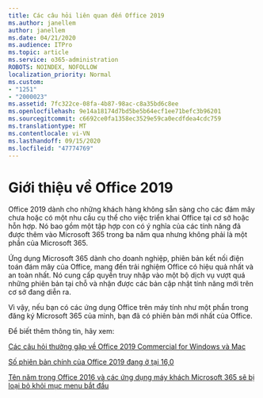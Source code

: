 ```yaml
---
title: Các câu hỏi liên quan đến Office 2019
ms.author: janellem
author: janellem
ms.date: 04/21/2020
ms.audience: ITPro
ms.topic: article
ms.service: o365-administration
ROBOTS: NOINDEX, NOFOLLOW
localization_priority: Normal
ms.custom:
- "1251"
- "2000023"
ms.assetid: 7fc322ce-08fa-4b87-98ac-c8a35bd6c8ee
ms.openlocfilehash: 9e14a18174d7bd5be5b64ecf1ee71befc3b96201
ms.sourcegitcommit: c6692ce0fa1358ec3529e59ca0ecdfdea4cdc759
ms.translationtype: MT
ms.contentlocale: vi-VN
ms.lasthandoff: 09/15/2020
ms.locfileid: "47774769"
---
```

# <a name="about-office-2019"></a>Giới thiệu về Office 2019

Office 2019 dành cho những khách hàng không sẵn sàng cho các đám mây chưa hoặc có một nhu cầu cụ thể cho việc triển khai Office tại cơ sở hoặc hỗn hợp. Nó bao gồm một tập hợp con có ý nghĩa của các tính năng đã được thêm vào Microsoft 365 trong ba năm qua nhưng không phải là một phần của Microsoft 365.
  
Ứng dụng Microsoft 365 dành cho doanh nghiệp, phiên bản kết nối điện toán đám mây của Office, mang đến trải nghiệm Office có hiệu quả nhất và an toàn nhất. Nó cung cấp quyền truy nhập vào một bộ dịch vụ vượt quá những phiên bản tại chỗ và nhận được các bản cập nhật tính năng mới trên cơ sở đang diễn ra.
  
Vì vậy, nếu bạn có các ứng dụng Office trên máy tính như một phần trong đăng ký Microsoft 365 của mình, bạn đã có phiên bản mới nhất của Office.
  
Để biết thêm thông tin, hãy xem:
  
[Các câu hỏi thường gặp về Office 2019 Commercial for Windows và Mac](https://support.microsoft.com/help/4133312)
  
[Số phiên bản chính của Office 2019 đang ở tại 16,0](https://docs.microsoft.com/deployoffice/office2019/overview)
  
[Tên năm trong Office 2016 và các ứng dụng máy khách Microsoft 365 sẽ bị loại bỏ khỏi mục menu bắt đầu](https://support.office.com/article/8fe5e052-76d2-49de-af30-2e84ed3da907?wt.mc_id=Alchemy_ClientDIA)
  
